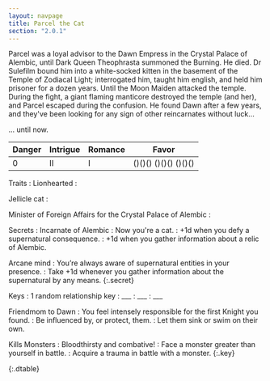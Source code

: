 ```yaml
---
layout: navpage
title: Parcel the Cat
section: "2.0.1"
---
```


Parcel was a loyal advisor to the Dawn Empress in the Crystal Palace of Alembic, until Dark Queen Theophrasta summoned the Burning.
He died.
Dr Sulefilm bound him into a white-socked kitten in the basement of the Temple of Zodiacal Light; interrogated him, taught him english, and held him prisoner for a dozen years.
Until the Moon Maiden attacked the temple.
During the fight, a giant flaming manticore destroyed the temple (and her), and Parcel escaped during the confusion.
He found Dawn after a few years, and they've been looking for any sign of other reincarnates without luck...

... until now.

| Danger | Intrigue | Romance | Favor |
|--------|----------|---------|-------|
| 0      | II       | I       | ()()() ()()() ()()() |

Traits
: Lionhearted
  :

  Jellicle cat
  :
  
  Minister of Foreign Affairs for the Crystal Palace of Alembic
  :

Secrets
: Incarnate of Alembic
  : Now you're a cat.
    : +1d when you defy a supernatural consequence.
    : +1d when you gather information about a relic of Alembic.
  
  Arcane mind
  : You’re always aware of supernatural entities in your presence.
    : Take +1d whenever you gather information about the supernatural by any means.
  {:.secret}

Keys
:
  1 random relationship key
  : ___
    : ___
    : ___

  Friendmom to Dawn
  : You feel intensely responsible for the first Knight you found.
    : Be influenced by, or protect, them.
    : Let them sink or swim on their own.

  Kills Monsters
  : Bloodthirsty and combative!
    : Face a monster greater than yourself in battle.
    : Acquire a trauma in battle with a monster.
  {:.key}

{:.dtable}
